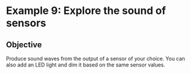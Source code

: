 # Example 9: Explore the sound of sensors

## Objective

Produce sound waves from the output of a sensor of your choice.
You can also add an LED light and dim it based on the same sensor values.
